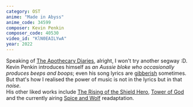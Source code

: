 ```yaml
---
category: OST
anime: "Made in Abyss"
anime_code: 34599
composer: Kevin Penkin
composer_code: 40530
video_id: "KlN0EAILYwA"
year: 2022
---
```

Speaking of <a href="https://myanimelist.net/anime/54492">The Apothecary Diaries</a>, alright, I won't try another segway :D.
<br>
Kevin Penkin introduces himself as <i>an Aussie bloke who occasionally produces beeps and boops</i>; even his song lyrics are <a href="https://youtu.be/mnRoh0lGxwM">gibberish</a> sometimes. But that's how I realised the power of music is not in the lyrics but in that <i>noise</i>.
<br>
His other liked works include <a href="https://myanimelist.net/anime/35790">The Rising of the Shield Hero</a>, <a href="https://myanimelist.net/anime/40221">Tower of God</a> and the currently airing <a href="https://myanimelist.net/anime/51122">Spice and Wolf</a> readaptation.